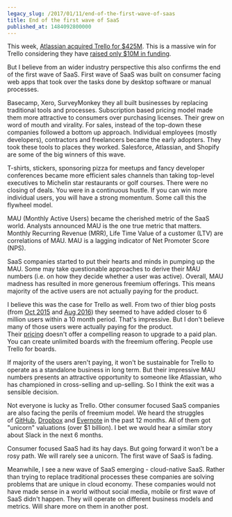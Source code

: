 ```yaml
---
legacy_slug: /2017/01/11/end-of-the-first-wave-of-saas
title: End of the first wave of SaaS
published_at: 1484092800000
---
```


This week, [Atlassian acquired Trello for $425M](https://techcrunch.com/2017/01/09/atlassian-acquires-trello/). This is a massive win for Trello considering they have [raised only $10M in funding](https://techcrunch.com/2017/01/09/atlassian-acquires-trello/).

But I believe from an wider industry perspective this also confirms the end of the first wave of SaaS. First wave of SaaS was built on consumer facing web apps that took over the tasks done by desktop software or manual processes.

Basecamp, Xero, SurveyMonkey they all built businesses by replacing traditional tools and processes. Subscription based pricing model made them more attractive to consumers over purchasing licenses. Their grew on word of mouth and virality. For sales, instead of the top-down these companies followed a bottom up approach. Individual employees (mostly developers), contractors and freelancers became the early adopters. They took these tools to places they worked. Salesforce, Atlassian, and Shopify are some of the big winners of this wave.

T-shirts, stickers, sponsoring pizza for meetups and fancy developer conferences became more efficient sales channels than taking top-level executives to Michelin star restaurants or golf courses. There were no closing of deals. You were in a continuous hustle. If you can win more individual users, you will have a strong momentum. Some call this the flywheel model.

MAU (Monthly Active Users) became the cherished metric of the SaaS world. Analysts announced MAU is the one true metric that matters. Monthly Recurring Revenue (MRR), Life Time Value of a customer (LTV) are correlations of MAU. MAU is a lagging indicator of Net Promoter Score (NPS).

SaaS companies started to put their hearts and minds in pumping up the MAU. Some may take questionable approaches to derive their MAU numbers (i.e. on how they decide whether a user was active). Overall, MAU madness has resulted in more generous freemium offerings. This means majority of the active users are not actually paying for the product.

I believe this was the case for Trello as well. From two of thier blog posts (from [Oct 2015](http://blog.trello.com/wahooo-free-gold-for-our-10-million-users) and [Aug 2016](https://www.laktek.com/2017/01/11/end-of-the-first-wave-of-saas/)) they seemed to have added closer to 6 million users within a 10 month period. That's impressive. But I don't believe many of those users were actually paying for the product. Their [pricing](https://trello.com/pricing) doesn't offer a compelling reason to upgrade to a paid plan. You can create unlimited boards with the freemium offering. People use Trello for boards.

If majority of the users aren't paying, it won't be sustainable for Trello to operate as a standalone business in long term. But their impressive MAU numbers presents an attractive opportunity to someone like Atlassian, who has championed in cross-selling and up-selling. So I think the exit was a sensible decision.

Not everyone is lucky as Trello. Other consumer focused SaaS companies are also facing the perils of freemium model. We heard the struggles of [GitHub](https://www.bloomberg.com/news/articles/2016-12-15/github-is-building-a-coder-s-paradise-it-s-not-coming-cheap), [Dropbox](http://www.businessinsider.com/cost-cutting-at-dropbox-and-silicon-valley-startups-2016-5) and [Evernote](http://www.businessinsider.com/evernote-is-in-deep-trouble-2015-10) in the past 12 months. All of them got "unicorn" valuations (over $1 billion). I bet we would hear a similar story about Slack in the next 6 months.

Consumer focused SaaS had its hay days. But going forward it won't be a rosy path. We will rarely see a unicorn. The first wave of SaaS is fading.

Meanwhile, I see a new wave of SaaS emerging - cloud-native SaaS. Rather than trying to replace traditional processes these companies are solving problems that are unique in cloud economy. These companies would not have made sense in a world without social media, mobile or first wave of SaaS didn't happen. They will operate on different business models and metrics. Will share more on them in another post.
